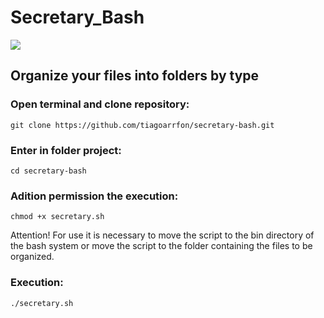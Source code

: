 # Secretary_Bash
![](https://api.visitorbadge.io/api/VisitorHit?user=tiagoarrfon&repo=secretary-bash&countColor=green)

## Organize your files into folders by type

### Open terminal and clone repository:
```
git clone https://github.com/tiagoarrfon/secretary-bash.git
```

### Enter in folder project:
```
cd secretary-bash
```

### Adition permission the execution:
```
chmod +x secretary.sh
```

Attention!
For use it is necessary to move the script to the bin directory of the bash system or move the script to the folder containing the files to be organized.

### Execution:
```
./secretary.sh
```

